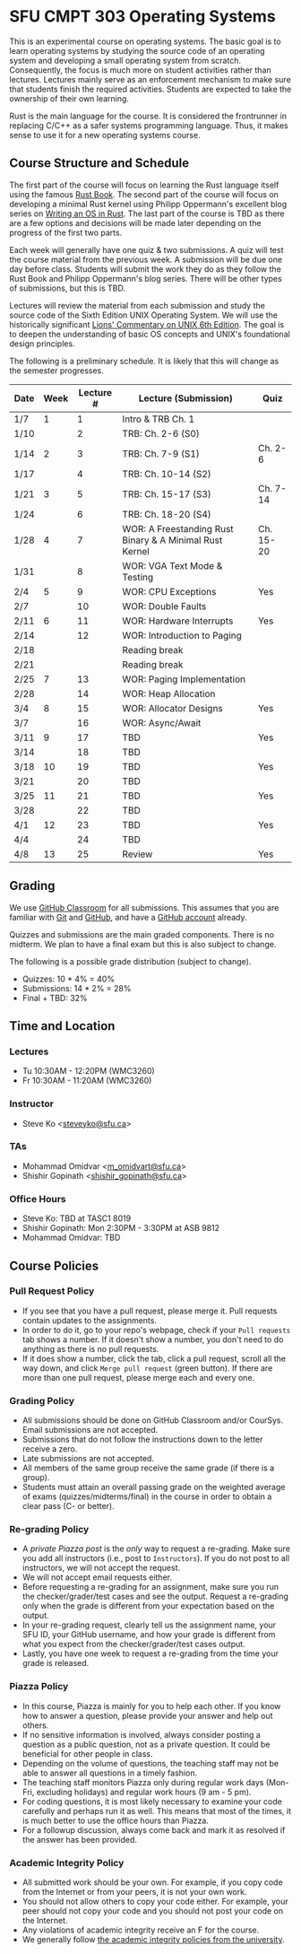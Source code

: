 # SFU CMPT 303 Operating Systems

This is an experimental course on operating systems. The basic goal is to learn operating systems by
studying the source code of an operating system and developing a small operating system from
scratch. Consequently, the focus is much more on student activities rather than lectures. Lectures
mainly serve as an enforcement mechanism to make sure that students finish the required activities.
Students are expected to take the ownership of their own learning.

Rust is the main language for the course. It is considered the frontrunner in replacing C/C++ as a
safer systems programming language. Thus, it makes sense to use it for a new operating systems
course.

## Course Structure and Schedule

The first part of the course will focus on learning the Rust language itself using the famous [Rust
Book](https://doc.rust-lang.org/book/title-page.html). The second part of the course will focus on
developing a minimal Rust kernel using Philipp Oppermann's excellent blog series on [Writing an OS
in Rust](https://os.phil-opp.com/). The last part of the course is TBD as there are a few options
and decisions will be made later depending on the progress of the first two parts.

Each week will generally have one quiz & two submissions. A quiz will test the course material from
the previous week. A submission will be due one day before class. Students will submit the work they
do as they follow the Rust Book and Philipp Oppermann's blog series. There will be other types of
submissions, but this is TBD.

Lectures will review the material from each submission and study the source code of the Sixth
Edition UNIX Operating System. We will use the historically significant [Lions' Commentary on UNIX
6th Edition](http://www.lemis.com/grog/Documentation/Lions/). The goal is to deepen the
understanding of basic OS concepts and UNIX's foundational design principles.

The following is a preliminary schedule. It is likely that this will change as the semester
progresses.

| Date | Week | Lecture # | Lecture (Submission)                                    | Quiz      |
|------|------|-----------|---------------------------------------------------------|-----------|
| 1/7  | 1    | 1         | Intro & TRB Ch. 1                                       |           |
| 1/10 |      | 2         | TRB: Ch. 2-6 (S0)                                       |           |
| 1/14 | 2    | 3         | TRB: Ch. 7-9 (S1)                                       | Ch. 2-6   |
| 1/17 |      | 4         | TRB: Ch. 10-14 (S2)                                     |           |
| 1/21 | 3    | 5         | TRB: Ch. 15-17 (S3)                                     | Ch. 7-14  |
| 1/24 |      | 6         | TRB: Ch. 18-20 (S4)                                     |           |
| 1/28 | 4    | 7         | WOR: A Freestanding Rust Binary & A Minimal Rust Kernel | Ch. 15-20 |
| 1/31 |      | 8         | WOR: VGA Text Mode & Testing                            |           |
| 2/4  | 5    | 9         | WOR: CPU Exceptions                                     | Yes       |
| 2/7  |      | 10        | WOR: Double Faults                                      |           |
| 2/11 | 6    | 11        | WOR: Hardware Interrupts                                | Yes       |
| 2/14 |      | 12        | WOR: Introduction to Paging                             |           |
| 2/18 |      |           | Reading break                                           |           |
| 2/21 |      |           | Reading break                                           |           |
| 2/25 | 7    | 13        | WOR: Paging Implementation                              |           |
| 2/28 |      | 14        | WOR: Heap Allocation                                    |           |
| 3/4  | 8    | 15        | WOR: Allocator Designs                                  | Yes       |
| 3/7  |      | 16        | WOR: Async/Await                                        |           |
| 3/11 | 9    | 17        | TBD                                                     | Yes       |
| 3/14 |      | 18        | TBD                                                     |           |
| 3/18 | 10   | 19        | TBD                                                     | Yes       |
| 3/21 |      | 20        | TBD                                                     |           |
| 3/25 | 11   | 21        | TBD                                                     | Yes       |
| 3/28 |      | 22        | TBD                                                     |           |
| 4/1  | 12   | 23        | TBD                                                     | Yes       |
| 4/4  |      | 24        | TBD                                                     |           |
| 4/8  | 13   | 25        | Review                                                  | Yes       |

## Grading

We use [GitHub Classroom](https://classroom.github.com/) for all submissions. This assumes that you
are familiar with [Git](https://github.com/git-guides) and [GitHub](https://github.com), and have a
[GitHub account](https://github.com/join) already.

Quizzes and submissions are the main graded components. There is no midterm. We plan to have a final
exam but this is also subject to change.

The following is a possible grade distribution (subject to change).

* Quizzes: 10 * 4% = 40%
* Submissions: 14 * 2% = 28%
* Final + TBD: 32%

## Time and Location

### Lectures

* Tu 10:30AM - 12:20PM (WMC3260)
* Fr 10:30AM - 11:20AM (WMC3260)

### Instructor

* Steve Ko <<steveyko@sfu.ca>>

### TAs

* Mohammad Omidvar <<m_omidvart@sfu.ca>>
* Shishir Gopinath <<shishir_gopinath@sfu.ca>>

### Office Hours

* Steve Ko: TBD at TASC1 8019
* Shishir Gopinath: Mon 2:30PM - 3:30PM at ASB 9812
* Mohammad Omidvar: TBD

## Course Policies

### Pull Request Policy

* If you see that you have a pull request, please merge it. Pull requests contain updates to the
  assignments.
* In order to do it, go to your repo's webpage, check if your `Pull requests` tab shows a number. If
  it doesn't show a number, you don't need to do anything as there is no pull requests.
* If it does show a number, click the tab, click a pull request, scroll all the way down, and click
  `Merge pull request` (green button). If there are more than one pull request, please merge each
  and every one.

### Grading Policy

* All submissions should be done on GitHub Classroom and/or CourSys. Email submissions are not
  accepted.
* Submissions that do not follow the instructions down to the letter receive a zero.
* Late submissions are not accepted.
* All members of the same group receive the same grade (if there is a group).
* Students must attain an overall passing grade on the weighted average of exams
  (quizzes/midterms/final) in the course in order to obtain a clear pass (C- or better).

### Re-grading Policy

* A *private Piazza post* is the *only* way to request a re-grading. Make sure you add all
  instructors (i.e., post to `Instructors`). If you do not post to all instructors, we will not
  accept the request.
* We will not accept email requests either.
* Before requesting a re-grading for an assignment, make sure you run the checker/grader/test cases
  and see the output. Request a re-grading only when the grade is different from your expectation
  based on the output.
* In your re-grading request, clearly tell us the assignment name, your SFU ID, your GitHub
  username, and how your grade is different from what you expect from the checker/grader/test cases
  output.
* Lastly, you have one week to request a re-grading from the time your grade is released.

### Piazza Policy

* In this course, Piazza is mainly for you to help each other. If you know how to answer a question,
  please provide your answer and help out others.
* If no sensitive information is involved, always consider posting a question as a public question,
  not as a private question. It could be beneficial for other people in class.
* Depending on the volume of questions, the teaching staff may not be able to answer all questions
  in a timely fashion.
* The teaching staff monitors Piazza only during regular work days (Mon-Fri, excluding holidays) and
  regular work hours (9 am - 5 pm).
* For coding questions, it is most likely necessary to examine your code carefully and perhaps run
  it as well. This means that most of the times, it is much better to use the office hours than
  Piazza.
* For a followup discussion, always come back and mark it as resolved if the answer has been
  provided.

### Academic Integrity Policy

* All submitted work should be your own. For example, if you copy code from the Internet or from
  your peers, it is not your own work.
* You should not allow others to copy your code either. For example, your peer should not copy your
  code and you should not post your code on the Internet.
* Any violations of academic integrity receive an F for the course.
* We generally follow [the academic integrity policies from the
  university](http://www.sfu.ca/students/academicintegrity.html).
